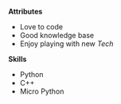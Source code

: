 **Attributes**
- Love to code
- Good knowledge base
- Enjoy playing with new *Tech*

**Skills**
- Python
- C++
- Micro Python
